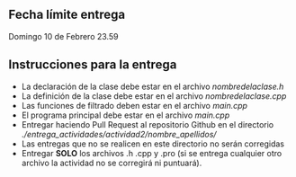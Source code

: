 ## Fecha límite entrega
Domingo 10 de Febrero 23.59

## Instrucciones para la entrega

  - La declaración de la clase debe estar en el archivo _nombredelaclase.h_
  - La definición de la clase debe estar en el archivo _nombredelaclase.cpp_
  - Las funciones de filtrado deben estar en el archivo _main.cpp_
  - El programa principal debe estar en el archivo _main.cpp_
  - Entregar haciendo Pull Request al repositorio Github en el directorio _./entrega_actividades/actividad2/nombre_apellidos/_
  - Las entregas que no se realicen en este directorio no serán corregidas
  - Entregar **SOLO** los archivos .h .cpp y .pro (si se entrega cualquier otro archivo la actividad no se corregirá ni puntuará).
